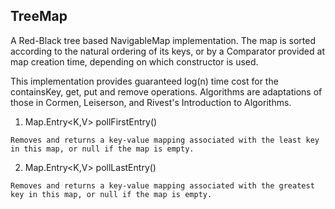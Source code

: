 ## TreeMap

A Red-Black tree based NavigableMap implementation. The map is sorted according to the natural ordering of its keys, or by a Comparator provided at map creation time, depending on which constructor is used.

This implementation provides guaranteed log(n) time cost for the containsKey, get, put and remove operations. Algorithms are adaptations of those in Cormen, Leiserson, and Rivest's Introduction to Algorithms.


1. Map.Entry<K,V>	pollFirstEntry()
~~~
Removes and returns a key-value mapping associated with the least key in this map, or null if the map is empty.
~~~

2. Map.Entry<K,V>	pollLastEntry()
~~~
Removes and returns a key-value mapping associated with the greatest key in this map, or null if the map is empty.
~~~
